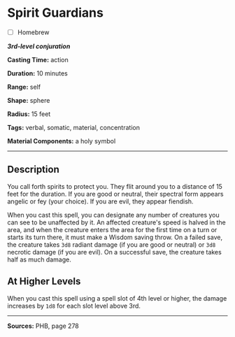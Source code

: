 # Spirit Guardians

- [ ] Homebrew

***3rd-level conjuration***

**Casting Time:** action

**Duration:** 10 minutes

**Range:** self

**Shape:** sphere

**Radius:** 15 feet

**Tags:** verbal, somatic, material, concentration

**Material Components:** a holy symbol

---

## Description
You call forth spirits to protect you.
They flit around you to a distance of 15 feet for the duration.
If you are good or neutral, their spectral form appears angelic or fey (your choice).
If you are evil, they appear fiendish.

When you cast this spell, you can designate any number of creatures you can see to be unaffected by it.
An affected creature's speed is halved in the area, and when the creature enters the area for the first time on a turn or starts its turn there, it must make a Wisdom saving throw.
On a failed save, the creature takes `3d8` radiant damage (if you are good or neutral) or `3d8` necrotic damage (if you are evil).
On a successful save, the creature takes half as much damage.

## At Higher Levels
When you cast this spell using a spell slot of 4th level or higher, the damage increases by `1d8` for each slot level above 3rd.

---

**Sources:** PHB, page 278
